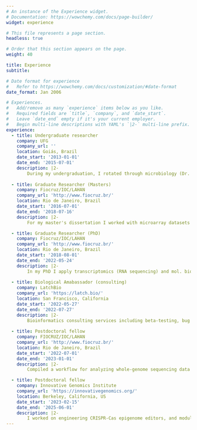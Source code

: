 ```yaml
---
# An instance of the Experience widget.
# Documentation: https://wowchemy.com/docs/page-builder/
widget: experience

# This file represents a page section.
headless: true

# Order that this section appears on the page.
weight: 40

title: Experience
subtitle:

# Date format for experience
#   Refer to https://wowchemy.com/docs/customization/#date-format
date_format: Jan 2006

# Experiences.
#   Add/remove as many `experience` items below as you like.
#   Required fields are `title`, `company`, and `date_start`.
#   Leave `date_end` empty if it's your current employer.
#   Begin multi-line descriptions with YAML's `|2-` multi-line prefix.
experience:
  - title: Undergraduate researcher
    company: UFG
    company_url: ''
    location: Goiás, Brazil
    date_start: '2013-01-01'
    date_end: '2015-07-01'
    description: |2-
        During my undergraduation, I rotated through microbiology (Dr. Jupyracyara C. Barros), biochemistry (Dr. Geraldo L. Sadoyama) and molecular biology (Dr. Adriana F. Neves) labs, where I developed skills such as bacterial and eukaryote cell culture, nucleic acids molecular biology, SELEX for aptamer identification, molecular cloning, antimicrobial compound identification and evaluation.
        
  - title: Graduate Researcher (Masters)
    company: Fiocruz/IOC/LAHAN
    company_url: 'http://www.fiocruz.br/'
    location: Rio de Janeiro, Brazil
    date_start: '2016-07-01'
    date_end: '2018-07-16'
    description: |2-
        For my master's dissertation I worked with microarray datasets for identifying common biological modulated pathways in leprosy. During this time, most of my bioinformatics skills were consolidated, especially -omics data analysis, scripting, design of experiments and data viz. I also spent some time in professor's Stewart Cole’s Lab, EPFL, Lausanne, Switzerland, where I worked with RNA sequencing and had some experience in a BSL-3 lab.

  - title: Graduate Researcher (PhD)
    company: Fiocruz/IOC/LAHAN
    company_url: 'http://www.fiocruz.br/'
    location: Rio de Janeiro, Brazil
    date_start: '2018-08-01'
    date_end: '2022-05-24'
    description: |2-
        In my PhD I apply transcriptomics (RNA sequencing) and mol. bio. to identify biomarkers and novel biological pathways behind leprosy immunopathogenesis, focusing on translational applications. I also had the opportunity to work with genomics bioinformatics, such as targeted-exome sequencing, small-medium scale genotyping and QTL mapping, thanks to internal and external collaborations. In parallel, I work upon improving my coding skills, experiment design, learning about the most relevant database systems and reproducible research techniques/tools. 
        
  - title: Biological Amabassador (consulting)
    company: LatchBio
    company_url: 'https://latch.bio/'
    location: San Francisco, California
    date_start: '2022-05-27'
    date_end: '2022-07-27'
    description: |2- 
        Bioinformatics consulting services including beta-testing, bug report, feature development, and technical advisor. 
    
  - title: Postdoctoral fellow
    company: FIOCRUZ/IOC/LAHAN
    company_url: 'http://www.fiocruz.br/'
    location: Rio de Janeiro, Brazil
    date_start: '2022-07-01'
    date_end: '2023-01-01'
    description: |2- 
        Compiled a workflow for analyzing whole-genome sequencing data of _M. leprae_ using Snakemake and conda environments.

  - title: Postdoctoral fellow
    company: Innovative Genomics Institute
    company_url: 'https://innovativegenomics.org/'
    location: Berkeley, California, US
    date_start: '2023-02-15'
    date_end: '2025-06-01'
    description: |2- 
        I worked on engineering CRISPR-Cas epigenome editors, and modulating neuroprotective factors for Alzheimer's disease therapy. In addition, I used CRISPR base editing for correcting single-nucleotide variants for a n=1 genetic disorder.         
---
```

